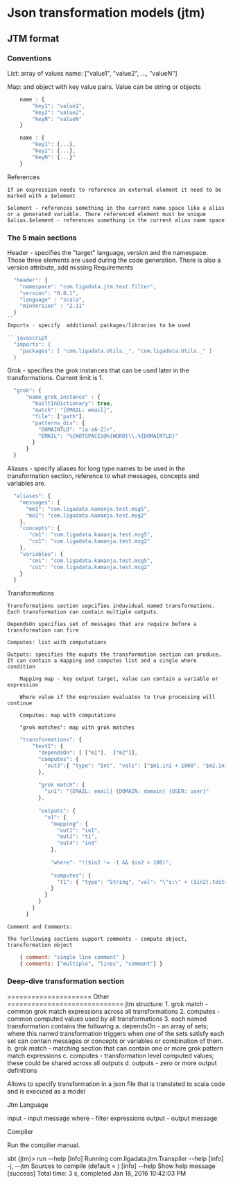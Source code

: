 # Json transformation models (jtm)

## JTM format

### Conventions

List: array of values 
    name: ["value1", "value2", ..., "valueN"]

Map: and object with key value pairs. Value can be string or objects 

```javascript
    name : {
        "key1": "value1",
        "key2": "value2",
        "keyN": "valueN"        
    }

    name : {
        "key1": {...},
        "key2": {...},
        "keyN": {...}"        
    }
```

References

    If an expression needs to reference an external element it need to be marked with a $element

    $element - references something in the current name space like a alias or a generated variable. There referenced element must be unique
    $alias.$element - references something in the current alias name space



### The 5 main sections

Header - specifies the "target" language, version and the namespace. Those three elements are used during the code generation. There is also a version attribute, add missing Requirements

```javascript
  "header": {
    "namespace": "com.ligadata.jtm.test.filter",
    "version": "0.0.1",
    "language" : "scala",
    "minVersion" : "2.11"
  }
``
Imports - specify  additional packages/libraries to be used

```javascript
  "imports": {
    "packages": [ "com.ligadata.Utils._", "com.ligadata.Utils._" ]
  }
```

Grok - specifies the grok instances that can be used later in the transformations. Current limit is 1.

```javascript
  "grok": {
      "name_grok_instance" : {
        "builtInDictionary": true,
        "match": "{EMAIL: email}",
        "file": ["path"],
        "patterns_dis": {
          "DOMAINTLD": "[a-zA-Z]+",
          "EMAIL": "%{NOTSPACE}@%{WORD}\\.%{DOMAINTLD}"
        }
      }
  }
```

Aliases - specify aliases for long type names to be used in the transformation section, reference to what messages, concepts and variables are.

```javascript
  "aliases": {
    "messages": {
      "mm1": "com.ligadata.kamanja.test.msg5",
      "mo1": "com.ligadata.kamanja.test.msg2"
    },
    "concepts": {
       "cm1": "com.ligadata.kamanja.test.msg5",
       "co1": "com.ligadata.kamanja.test.msg2"
    },
    "variables": {
       "cm1": "com.ligadata.kamanja.test.msg5",
       "co1": "com.ligadata.kamanja.test.msg2"
    }
  }
```

Transformations

    Transformations section sepcifies induvidual named transformations. Each transformation can contain multiple outputs.

    DependsOn specifies set of messages that are require before a transformation can fire
    
    Computes: list with computations
    
    Outputs: specifies the ouputs the transformation section can produce. It can contain a mapping and computes list and a single where condition
        
        Mapping map - key output target, value can contain a variable or expression
        
        Where value if the expression evaluates to true processing will continue
        
        Computes: map with computations
    
        "grok matches": map with grok matches

```javascript
    "transformations": {
        "test1": {
          "dependsOn": [ ["m1"],  ["m2"]],
          "computes": {
            "out3":{ "type": "Int", "vals": ["$m1.in1 + 1000", "$m2.in1 + 2000"], "comment": "in scala, type could be optional" }
          },
    
          "grok match": {
            "in1": "{EMAIL: email} {DOMAIN: domain} {USER: user}"
          },
          
          "outputs": {
            "o1": {
              "mapping": {
                "out1": "in1",
                "out2": "t1",
                "out4": "in3"
              },
    
              "where": "!($in2 != -1 && $in2 < 100)",
    
              "computes": {
                "t1": { "type": "String", "val": "\"s:\" + ($in2).toString()" }
              }
            }
          }
        }
      }
```
    Comment and Comments:
    
    The forllowing sections support comments - compute object, transformation object

```javascript    
    { comment: "single line comment" }
    { comments: ["multiple", "lines", "comment"] }
```

### Deep-dive transformation section 




===================== Other =============================
jtm structure:
        1. grok match - common grok match expressions across all transformations
        2. computes - common computed values used by all transformations
        3. each named transformation contains the following
            a. dependsOn - an array of sets; where this named transformation triggers when one of the sets satisfy
               each set can contain messages or concepts or variables or combination of them.
            b. grok match - matching section that can contain one or more grok pattern match expressions
            c. computes - transformation level computed values; these could be shared across all outputs
            d. outputs - zero or more output definitions

Allows to specify transformation in a json file that is translated to scala code and is executed as a model 
<TBT>

Jtm Language

input - input message
where - filter expressions
output - output message
<TBT>

Compiler

Run the compiler manual.
<TBT> 

sbt (jtm)> run --help
[info] Running com.ligadata.jtm.Transpiler --help
[info]   -j, --jtm  <arg>   Sources to compile (default = )
[info]       --help            Show help message
[success] Total time: 3 s, completed Jan 18, 2016 10:42:03 PM
